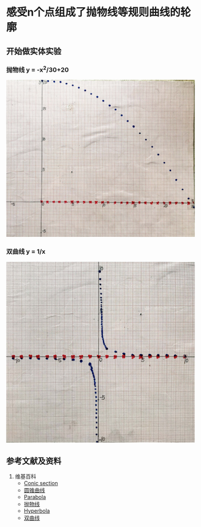 # 感受n个点组成了抛物线等规则曲线的轮廓

## 开始做实体实验

### 抛物线 y = -x<sup>2</sup>/30+20
![](/images/函数与解析几何/在2维坐标纸上感受n个点组成了任意形状的轮廓/感受n个点组成了抛物线等规则曲线的轮廓/1a1.jpg)

### 双曲线 y = 1/x

![](/images/函数与解析几何/在2维坐标纸上感受n个点组成了任意形状的轮廓/感受n个点组成了抛物线等规则曲线的轮廓/2a1.jpg)

## 参考文献及资料

1. 维基百科
	- [Conic section](https://en.wikipedia.org/wiki/Conic_section) 
	- [圆锥曲线](https://zh.wikipedia.org/wiki/%E5%9C%86%E9%94%A5%E6%9B%B2%E7%BA%BF) 
	- [Parabola](https://en.wikipedia.org/wiki/Parabola) 
	- [抛物线](https://zh.wikipedia.org/wiki/%E6%8A%9B%E7%89%A9%E7%BA%BF) 
	- [Hyperbola](https://en.wikipedia.org/wiki/Hyperbola) 
	- [双曲线](https://zh.wikipedia.org/wiki/%E5%8F%8C%E6%9B%B2%E7%BA%BF) 

